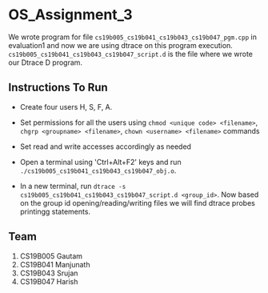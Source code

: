 # OS_Assignment_3

We wrote program for file `cs19b005_cs19b041_cs19b043_cs19b047_pgm.cpp` in evaluation1 and now we are using dtrace on this program execution.
`cs19b005_cs19b041_cs19b043_cs19b047_script.d` is the file where we wrote our Dtrace D program.

## Instructions To Run

* Create four users H, S, F, A.
* Set permissions for all the users using `chmod <unique code> <filename>`, `chgrp <groupname> <filename>`, `chown <username> <filename>` commands
* Set read and write accesses accordingly as needed

* Open a terminal using 'Ctrl+Alt+F2' keys and run `./cs19b005_cs19b041_cs19b043_cs19b047_obj.o`.
* In a new terminal, run `dtrace -s cs19b005_cs19b041_cs19b043_cs19b047_script.d <group_id>`. Now based on the group id opening/reading/writing files we will find dtrace probes printingg statements. 

## Team
1. CS19B005 Gautam
2. CS19B041 Manjunath
3. CS19B043 Srujan
4. CS19B047 Harish
